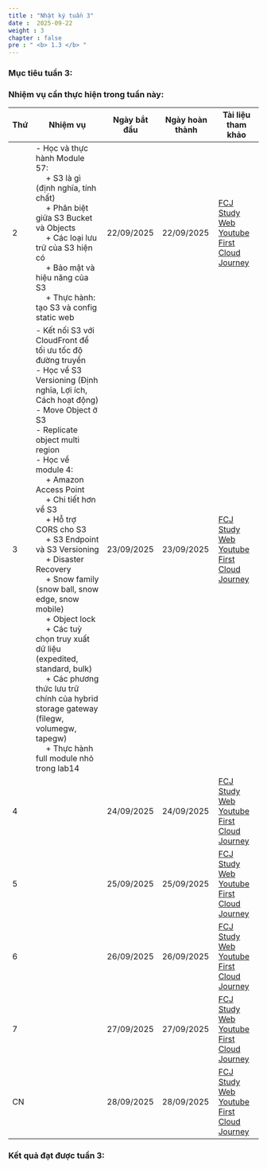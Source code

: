 ```yaml
---
title : "Nhật ký tuần 3"
date :  2025-09-22
weight : 3
chapter : false
pre : " <b> 1.3 </b> "
---
```


### Mục tiêu tuần 3:

### Nhiệm vụ cần thực hiện trong tuần này:
<!-- Table Content -->

| Thứ | Nhiệm vụ | Ngày bắt đầu | Ngày hoàn thành | Tài liệu tham khảo |
|---|---|---|---|---|
| 2 | - Học và thực hành Module 57:<br>&emsp; + S3 là gì (định nghĩa, tính chất)<br>&emsp; + Phân biệt giữa S3 Bucket và Objects<br>&emsp; + Các loại lưu trữ của S3 hiện có<br>&emsp; + Bảo mật và hiệu năng của S3<br>&emsp; + Thực hành: tạo S3 và config static web | 22/09/2025 | 22/09/2025 | [FCJ Study Web](https://cloudjourney.awsstudygroup.com)<br>[Youtube First Cloud Journey](https://www.youtube.com/watch?v=AQlsd0nWdZk&list=PLahN4TLWtox2a3vElknwzU_urND8hLn1i&index=1) |
| 3 | - Kết nối S3 với CloudFront để tối ưu tốc độ đường truyền<br>- Học về S3 Versioning (Định nghĩa, Lợi ích, Cách hoạt động)<br>- Move Object ở S3<br>- Replicate object multi region<br>- Học về module 4:<br>&emsp; + Amazon Access Point<br>&emsp; + Chi tiết hơn về S3<br>&emsp; + Hỗ trợ CORS cho S3<br>&emsp; + S3 Endpoint và S3 Versioning<br>&emsp; + Disaster Recovery <br>&emsp; + Snow family (snow ball, snow edge, snow mobile)<br>&emsp; + Object lock<br>&emsp; + Các tuỳ chọn truy xuất dữ liệu (expedited, standard, bulk)<br>&emsp; + Các phương thức lưu trữ chính của hybrid storage gateway (filegw, volumegw, tapegw)<br>&emsp; + Thực hành full module nhỏ trong lab14 | 23/09/2025 | 23/09/2025 | [FCJ Study Web](https://cloudjourney.awsstudygroup.com)<br>[Youtube First Cloud Journey](https://www.youtube.com/watch?v=AQlsd0nWdZk&list=PLahN4TLWtox2a3vElknwzU_urND8hLn1i&index=1) |
| 4 |  | 24/09/2025 | 24/09/2025 | [FCJ Study Web](https://cloudjourney.awsstudygroup.com)<br>[Youtube First Cloud Journey](https://www.youtube.com/watch?v=AQlsd0nWdZk&list=PLahN4TLWtox2a3vElknwzU_urND8hLn1i&index=1) |
| 5 |  | 25/09/2025 | 25/09/2025 | [FCJ Study Web](https://cloudjourney.awsstudygroup.com)<br>[Youtube First Cloud Journey](https://www.youtube.com/watch?v=AQlsd0nWdZk&list=PLahN4TLWtox2a3vElknwzU_urND8hLn1i&index=1) |
| 6 |  | 26/09/2025 | 26/09/2025 | [FCJ Study Web](https://cloudjourney.awsstudygroup.com)<br>[Youtube First Cloud Journey](https://www.youtube.com/watch?v=AQlsd0nWdZk&list=PLahN4TLWtox2a3vElknwzU_urND8hLn1i&index=1) |
| 7 |  | 27/09/2025 | 27/09/2025 | [FCJ Study Web](https://cloudjourney.awsstudygroup.com)<br>[Youtube First Cloud Journey](https://www.youtube.com/watch?v=AQlsd0nWdZk&list=PLahN4TLWtox2a3vElknwzU_urND8hLn1i&index=1) |
| CN |  | 28/09/2025 | 28/09/2025 | [FCJ Study Web](https://cloudjourney.awsstudygroup.com)<br>[Youtube First Cloud Journey](https://www.youtube.com/watch?v=AQlsd0nWdZk&list=PLahN4TLWtox2a3vElknwzU_urND8hLn1i&index=1) |

<!-- End of table -->
### Kết quả đạt được tuần 3:
